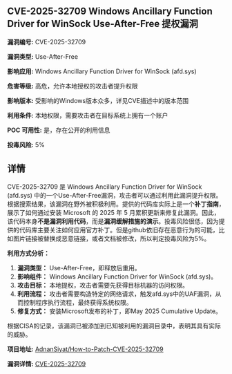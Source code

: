 ## CVE-2025-32709 Windows Ancillary Function Driver for WinSock Use-After-Free 提权漏洞

**漏洞编号:** CVE-2025-32709

**漏洞类型:** Use-After-Free

**影响应用:** Windows Ancillary Function Driver for WinSock (afd.sys)

**危害等级:** 高危，允许本地授权的攻击者提升权限

**影响版本:** 受影响的Windows版本众多，详见CVE描述中的版本范围

**利用条件:** 本地权限，需要攻击者在目标系统上拥有一个账户

**POC 可用性:** 是，存在公开的利用信息

**投毒风险:** 5%

## 详情

CVE-2025-32709 是 Windows Ancillary Function Driver for WinSock (afd.sys) 中的一个Use-After-Free漏洞，攻击者可以通过利用此漏洞提升权限。根据搜索结果，该漏洞在野外被积极利用。提供的代码库实际上是一个**补丁指南**，展示了如何通过安装 Microsoft 的 2025 年 5 月累积更新来修复此漏洞。因此，该代码本身**不是漏洞利用代码**，而是**漏洞缓解措施的演示**。投毒风险很低，因为提供的代码库主要关注如何应用官方补丁。但是github依旧存在恶意行为的可能，比如图片链接被替换成恶意链接，或者文档被修改，所以判定投毒风险为5%。

**利用方式分析：**

1.  **漏洞类型：** Use-After-Free，即释放后重用。
2.  **影响组件：** Windows Ancillary Function Driver for WinSock (afd.sys)。
3.  **攻击目标：** 本地提权，攻击者需要先获得目标机器的访问权限。
4.  **利用流程：** 攻击者需要构造特定的网络请求，触发afd.sys中的UAF漏洞，从而控制程序执行流程，最终获得系统权限。
5.  **修复方式：** 安装Microsoft发布的补丁，即May 2025 Cumulative Update。

根据CISA的记录，该漏洞已被添加到已知被利用的漏洞目录中，表明其具有实际的威胁。

**项目地址:** [AdnanSiyat/How-to-Patch-CVE-2025-32709](https://github.com/AdnanSiyat/How-to-Patch-CVE-2025-32709)

**漏洞详情:** [CVE-2025-32709](https://nvd.nist.gov/vuln/detail/CVE-2025-32709)